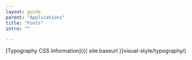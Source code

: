 ```yaml
---
layout: guide
parent: "Applications"
title: "Fonts"
intro: ""

---
```


[Typography CSS Information]({{ site.baseurl }}visual-style/typography/)
